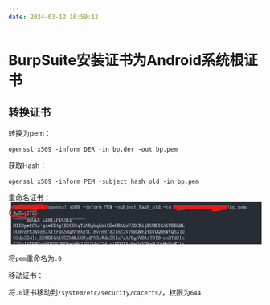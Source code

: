 ```yaml
---
date: 2024-03-12 10:59:12
---
```


# BurpSuite安装证书为Android系统根证书

## 转换证书

转换为pem：

```
openssl x509 -inform DER -in bp.der -out bp.pem
```

获取Hash：

```
openssl x509 -inform PEM -subject_hash_old -in bp.pem
```

重命名证书：
![Pasted image 20240312105005.png](../资源文件/图片/Pasted-image-20240312105005.png)

将`pem`重命名为`.0`

移动证书：

将`.0`证书移动到`/system/etc/security/cacerts/`，权限为`644`